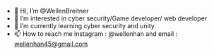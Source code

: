- 👋 Hi, I’m @WellenBreitner
- 👀 I’m interested in cyber security/Game developer/ web developer
- 🌱 I’m currently learning cyber security and unity 
- 📫 How to reach me instagram : @wellenhan and email : wellenhan45@gmail.com

<!---
WellenBreitner/WellenBreitner is a ✨ special ✨ repository because its `README.md` (this file) appears on your GitHub profile.
You can click the Preview link to take a look at your changes.
--->
